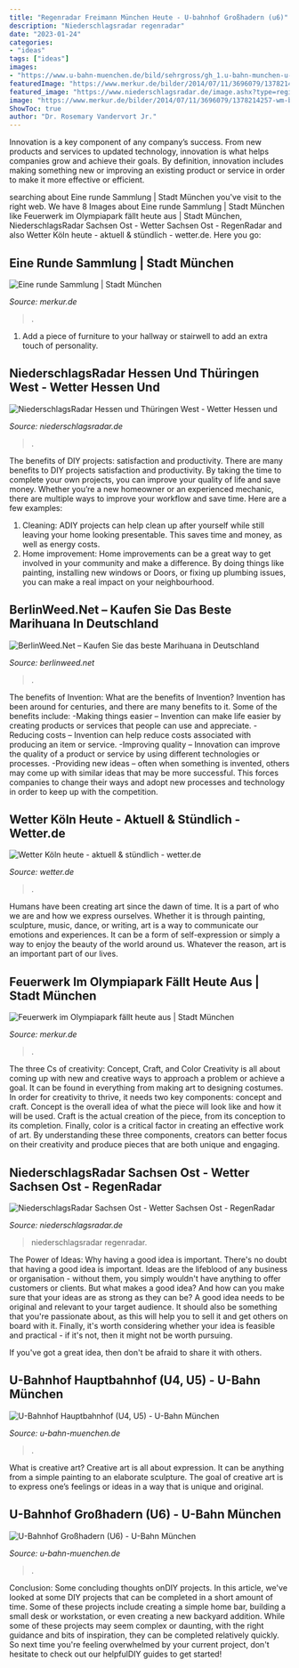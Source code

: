 ```yaml
---
title: "Regenradar Freimann München Heute - U-bahnhof Großhadern (u6)"
description: "Niederschlagsradar regenradar"
date: "2023-01-24"
categories:
- "ideas"
tags: ["ideas"]
images:
- "https://www.u-bahn-muenchen.de/bild/sehrgross/gh_1.u-bahn-munchen-u-bahnhof-grosshadern.jpg"
featuredImage: "https://www.merkur.de/bilder/2014/07/11/3696079/1378214257-wm-baelle-7NG.jpg"
featured_image: "https://www.niederschlagsradar.de/image.ashx?type=regioloop&amp;regio=drs&amp;j=-3&amp;m=&amp;d=&amp;mi=&amp;uhr=&amp;bliksem=0&amp;voor=&amp;srt=loop2stunde&amp;tijdid=202012152337"
image: "https://www.merkur.de/bilder/2014/07/11/3696079/1378214257-wm-baelle-7NG.jpg"
ShowToc: true
author: "Dr. Rosemary Vandervort Jr."
---
```



Innovation is a key component of any company’s success. From new products and services to updated technology, innovation is what helps companies grow and achieve their goals. By definition, innovation includes making something new or improving an existing product or service in order to make it more effective or efficient.

	

		
searching about Eine runde Sammlung | Stadt München you've visit to the right web. We have 8 Images about Eine runde Sammlung | Stadt München like Feuerwerk im Olympiapark fällt heute aus | Stadt München, NiederschlagsRadar Sachsen Ost - Wetter Sachsen Ost - RegenRadar and also Wetter Köln heute - aktuell &amp; stündlich - wetter.de. Here you go:
		
    
## Eine Runde Sammlung | Stadt München

<img loading=lazy src="https://www.merkur.de/bilder/2014/07/11/3696079/1378214257-wm-baelle-7NG.jpg" onerror="this.onerror=null;this.src='https://tse2.mm.bing.net/th?id=OIP.rn8sDxCIsnzJe88OVztE5AHaEK&amp;pid=15.1';" alt="Eine runde Sammlung | Stadt München">

_Source: merkur.de_

>. 

	

1. Add a piece of furniture to your hallway or stairwell to add an extra touch of personality.

    
## NiederschlagsRadar Hessen Und Thüringen West - Wetter Hessen Und

<img loading=lazy src="https://www.niederschlagsradar.de/image.ashx?type=regioloop&amp;regio=ksl&amp;j=&amp;m=&amp;d=&amp;mi=&amp;uhr=&amp;bliksem=0&amp;voor=&amp;srt=loop1stunde&amp;tijdid=20207152232" onerror="this.onerror=null;this.src='https://tse1.mm.bing.net/th?id=OIP.COzT4ad-lk17zecjTEzTKAHaG5&amp;pid=15.1';" alt="NiederschlagsRadar Hessen und Thüringen West - Wetter Hessen und">

_Source: niederschlagsradar.de_

>. 

	

The benefits of DIY projects: satisfaction and productivity.
There are many benefits to DIY projects satisfaction and productivity. By taking the time to complete your own projects, you can improve your quality of life and save money. Whether you’re a new homeowner or an experienced mechanic, there are multiple ways to improve your workflow and save time. Here are a few examples: 
1. Cleaning: ADIY projects can help clean up after yourself while still leaving your home looking presentable. This saves time and money, as well as energy costs. 
2. Home improvement: Home improvements can be a great way to get involved in your community and make a difference. By doing things like painting, installing new windows or Doors, or fixing up plumbing issues, you can make a real impact on your neighbourhood. 

    
## BerlinWeed.Net – Kaufen Sie Das Beste Marihuana In Deutschland

<img loading=lazy src="https://comprarmarihuanamadrid.com/ger/wp-content/uploads/2020/09/20200616_154956-768x1024.jpg" onerror="this.onerror=null;this.src='https://tse1.mm.bing.net/th?id=OIP.VjXsVCExi_sSH8CSGaLlkAHaJ4&amp;pid=15.1';" alt="BerlinWeed.Net – Kaufen Sie das beste Marihuana in Deutschland">

_Source: berlinweed.net_

>. 

	

The benefits of Invention: What are the benefits of Invention?
Invention has been around for centuries, and there are many benefits to it. Some of the benefits include: 
-Making things easier – Invention can make life easier by creating products or services that people can use and appreciate. 
-Reducing costs – Invention can help reduce costs associated with producing an item or service. 
-Improving quality – Innovation can improve the quality of a product or service by using different technologies or processes. 
-Providing new ideas – often when something is invented, others may come up with similar ideas that may be more successful. This forces companies to change their ways and adopt new processes and technology in order to keep up with the competition.

    
## Wetter Köln Heute - Aktuell &amp; Stündlich - Wetter.de

<img loading=lazy src="https://aiswetter-a.akamaihd.net/masters/1429416/1216x684/die-aktuelle-unwetter-entwicklung.jpg" onerror="this.onerror=null;this.src='https://tse3.mm.bing.net/th?id=OIP.o6d0yxlI5MXmuC7Vy53xbQHaEK&amp;pid=15.1';" alt="Wetter Köln heute - aktuell &amp; stündlich - wetter.de">

_Source: wetter.de_

>. 

	

Humans have been creating art since the dawn of time. It is a part of who we are and how we express ourselves. Whether it is through painting, sculpture, music, dance, or writing, art is a way to communicate our emotions and experiences. It can be a form of self-expression or simply a way to enjoy the beauty of the world around us. Whatever the reason, art is an important part of our lives.

    
## Feuerwerk Im Olympiapark Fällt Heute Aus | Stadt München

<img loading=lazy src="https://www.merkur.de/bilder/2010/08/05/867340/102652407-9708307_2-2zS74F5ftef.jpg" onerror="this.onerror=null;this.src='https://tse3.mm.bing.net/th?id=OIP._wjzPDhPLqUmqmkSMokYvwHaEK&amp;pid=15.1';" alt="Feuerwerk im Olympiapark fällt heute aus | Stadt München">

_Source: merkur.de_

>. 

	

The three Cs of creativity: Concept, Craft, and Color
Creativity is all about coming up with new and creative ways to approach a problem or achieve a goal. It can be found in everything from making art to designing costumes. In order for creativity to thrive, it needs two key components: concept and craft. Concept is the overall idea of what the piece will look like and how it will be used. Craft is the actual creation of the piece, from its conception to its completion. Finally, color is a critical factor in creating an effective work of art. By understanding these three components, creators can better focus on their creativity and produce pieces that are both unique and engaging.

    
## NiederschlagsRadar Sachsen Ost - Wetter Sachsen Ost - RegenRadar

<img loading=lazy src="https://www.niederschlagsradar.de/image.ashx?type=regioloop&amp;regio=drs&amp;j=-3&amp;m=&amp;d=&amp;mi=&amp;uhr=&amp;bliksem=0&amp;voor=&amp;srt=loop2stunde&amp;tijdid=202012152337" onerror="this.onerror=null;this.src='https://tse2.mm.bing.net/th?id=OIP.iQDdoJnm-x6d19wQm5_jwQHaG5&amp;pid=15.1';" alt="NiederschlagsRadar Sachsen Ost - Wetter Sachsen Ost - RegenRadar">

_Source: niederschlagsradar.de_

>niederschlagsradar regenradar. 

	

The Power of Ideas: Why having a good idea is important.
There's no doubt that having a good idea is important. Ideas are the lifeblood of any business or organisation - without them, you simply wouldn't have anything to offer customers or clients. But what makes a good idea? And how can you make sure that your ideas are as strong as they can be?
A good idea needs to be original and relevant to your target audience. It should also be something that you're passionate about, as this will help you to sell it and get others on board with it. Finally, it's worth considering whether your idea is feasible and practical - if it's not, then it might not be worth pursuing.

If you've got a great idea, then don't be afraid to share it with others.

    
## U-Bahnhof Hauptbahnhof (U4, U5) - U-Bahn München

<img loading=lazy src="https://www.u-bahn-muenchen.de/bild/gross/ho_4.jpg" onerror="this.onerror=null;this.src='https://tse3.mm.bing.net/th?id=OIP.NrdBMA9C6gILe8G5PeIbKQHaE8&amp;pid=15.1';" alt="U-Bahnhof Hauptbahnhof (U4, U5) - U-Bahn München">

_Source: u-bahn-muenchen.de_

>. 

	

What is creative art?
Creative art is all about expression. It can be anything from a simple painting to an elaborate sculpture. The goal of creative art is to express one’s feelings or ideas in a way that is unique and original.

    
## U-Bahnhof Großhadern (U6) - U-Bahn München

<img loading=lazy src="https://www.u-bahn-muenchen.de/bild/sehrgross/gh_1.u-bahn-munchen-u-bahnhof-grosshadern.jpg" onerror="this.onerror=null;this.src='https://tse4.mm.bing.net/th?id=OIP.YfCfoCPXNCas89s2UDqGvwHaE8&amp;pid=15.1';" alt="U-Bahnhof Großhadern (U6) - U-Bahn München">

_Source: u-bahn-muenchen.de_

>. 

	

Conclusion: Some concluding thoughts onDIY projects.
In this article, we've looked at some DIY projects that can be completed in a short amount of time. Some of these projects include creating a simple home bar, building a small desk or workstation, or even creating a new backyard addition. While some of these projects may seem complex or daunting, with the right guidance and bits of inspiration, they can be completed relatively quickly. So next time you're feeling overwhelmed by your current project, don't hesitate to check out our helpfulDIY guides to get started!


